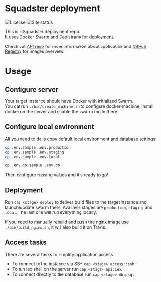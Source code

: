 # Squadster deployment

[![License](https://img.shields.io/github/license/squadster/squadster-deployment.svg)](https://github.com/squadster/squadster-deployment/blob/master/LICENSE)
[![Site status](https://img.shields.io/website?down_color=red&down_message=Offline&up_color=green&up_message=Up&url=http%3A%2F%2Fsquadster.wtf)](https://squadster.wtf)

This is a Squadster deployment repo.<br />
It uses Docker Swarm and Capistrano for deployment.

Check out [API repo](https://github.com/squadster/squadster-api) for more information about application and
[GitHub Registry](https://github.com/orgs/squadster/packages) for images overview.

# Usage

## Configure server

Your target instance should have Docker with initialized Swarm.<br />
You cat run `./bin/create_machine.sh` to configure docker-machine, install docker on the server and enable
the swarm mode there.

## Configure local environment

All you need to do is copy default local environment and database settings:

```bash
cp .env.sample .env.production
cp .env.sample .env.staging
cp .env.sample .env.local

cp .env.db.sample .env.db
```

Then configure missing values and it's ready to go!<br />

## Deployment

Run `cap <stage> deploy` to deliver build files to the target instance and launch/update swarm there.
Availavle stages are `production`, `staging` and `local`. The last one will run everything locally.

If you need to manually rebuild and push the nginx image use `./bin/build_nginx.sh`, it will also build it on Travis.

## Access tasks

There are several tasks to simplify application access

* To connect to the instance via SSH `cap <stage> access::ssh`.
* To run iex shell on the server run `cap <stage> api:iex`.
* To connect directly to the database run `cap <stage> db:psql`.
